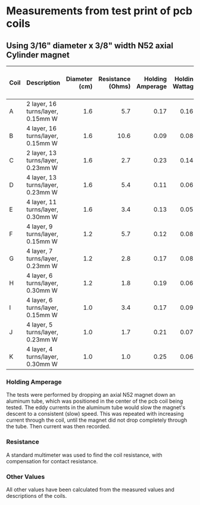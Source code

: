 # Measurements from test print of pcb coils

## Using 3/16" diameter x 3/8" width N52 axial Cylinder magnet

| Coil | Description                       | Diameter (cm) | Resistance (Ohms) | Holding Amperage | Holding Wattage | Holding amp-turns | Holding Power Density (W/cm^2) |
| ---- | --------------------------------- | ------------: | -----------------: | ------------------: | ---------------:| ----------------: | ------------------------------: |
| A    | 2 layer, 16 turns/layer, 0.15mm W | 1.6           | 5.7                | 0.17                | 0.165           | 5.44              |                         0.095  |
| B    | 4 layer, 16 turns/layer, 0.15mm W | 1.6           | 10.6               | 0.09                | 0.086           | 5.76              |                         0.050  |
| C    | 2 layer, 13 turns/layer, 0.23mm W | 1.6           | 2.7                | 0.23                | 0.143           | 5.98              |                         0.083  |
| D    | 4 layer, 13 turns/layer, 0.23mm W | 1.6           | 5.4                | 0.11                | 0.065           | 5.72              |                         0.038  |
| E    | 4 layer, 11 turns/layer, 0.30mm W | 1.6           | 3.4                | 0.13                | 0.057           | 5.72              |                         0.033  |
| F    | 4 layer, 9 turns/layer, 0.15mm W  | 1.2           | 5.7                | 0.12                | 0.082           | 4.32              |                         0.097  |
| G    | 4 layer, 7 turns/layer, 0.23mm W  | 1.2           | 2.8                | 0.17                | 0.081           | 4.76              |                         0.095  |
| H    | 4 layer, 6 turns/layer, 0.30mm W  | 1.2           | 1.8                | 0.19                | 0.065           | 4.56              |                         0.077  |
| I    | 4 layer, 6 turns/layer, 0.15mm W  | 1.0           | 3.4                | 0.17                | 0.098           | 4.08              |                         0.195  |
| J    | 4 layer, 5 turns/layer, 0.23mm W  | 1.0           | 1.7                | 0.21                | 0.075           | 4.20              |                         0.149  |
| K    | 4 layer, 4 turns/layer, 0.30mm W  | 1.0           | 1.0                | 0.25                | 0.063           | 4.00              |                         0.124  |

### Holding Amperage

The tests were performed by dropping an axial N52 magnet down an aluminum tube,
which was positioned in the center of the pcb coil being tested. The eddy currents
in the aluminum tube would slow the magnet's descent to a consistent (slow) speed.
This was repeated with increasing current through the coil, until the magnet did
not drop completely through the tube. Then current was then recorded.

### Resistance

A standard multimeter was used to find the coil resistance, with compensation for
contact resistance.

### Other Values

All other values have been calculated from the measured values and descriptions
of the coils.
